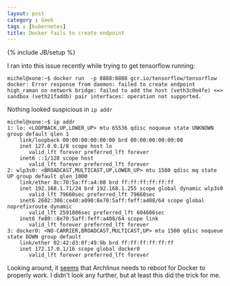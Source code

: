 ```yaml
---
layout: post
category : Geek
tags : [kubernetes]
title: Docker fails to create endpoint
---
```

{% include JB/setup %}

I ran into this issue recently while trying to get tensorflow running:

```
michel@xone:~$ docker run  -p 8888:8888 gcr.io/tensorflow/tensorflow
docker: Error response from daemon: failed to create endpoint high_raman on network bridge: failed to add the host (veth3c0e4fe) <=> sandbox (veth21faddb) pair interfaces: operation not supported.
```

Nothing looked suspicious in `ip addr`

```
michel@xone:~$ ip addr
1: lo: <LOOPBACK,UP,LOWER_UP> mtu 65536 qdisc noqueue state UNKNOWN group default qlen 1
    link/loopback 00:00:00:00:00:00 brd 00:00:00:00:00:00
    inet 127.0.0.1/8 scope host lo
       valid_lft forever preferred_lft forever
    inet6 ::1/128 scope host 
       valid_lft forever preferred_lft forever
2: wlp3s0: <BROADCAST,MULTICAST,UP,LOWER_UP> mtu 1500 qdisc mq state UP group default qlen 1000
    link/ether 8c:70:5a:ff:a4:08 brd ff:ff:ff:ff:ff:ff
    inet 192.168.1.71/24 brd 192.168.1.255 scope global dynamic wlp3s0
       valid_lft 79660sec preferred_lft 79660sec
    inet6 2602:306:ce40:a090:8e70:5aff:feff:a408/64 scope global noprefixroute dynamic 
       valid_lft 2591806sec preferred_lft 604606sec
    inet6 fe80::8e70:5aff:feff:a408/64 scope link 
       valid_lft forever preferred_lft forever
3: docker0: <NO-CARRIER,BROADCAST,MULTICAST,UP> mtu 1500 qdisc noqueue state DOWN group default 
    link/ether 02:42:d3:0f:49:9b brd ff:ff:ff:ff:ff:ff
    inet 172.17.0.1/16 scope global docker0
       valid_lft forever preferred_lft forever
```

Looking around, it
[seems](https://github.com/docker/docker/issues/15341#issuecomment-218930712)
that Archlinux needs to reboot for Docker to properly work. I didn't look any
further, but at least this did the trick for me.
